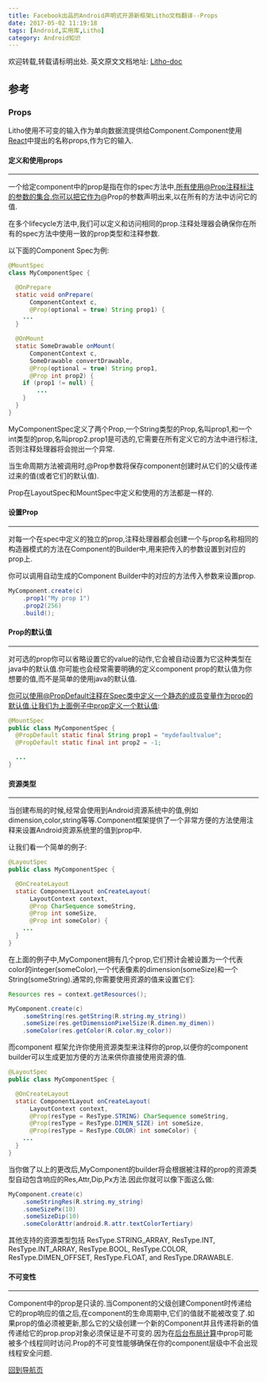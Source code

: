 ```yaml
---
title: Facebook出品的Android声明式开源新框架Litho文档翻译--Props
date: 2017-05-02 11:19:18
tags: [Android,实用库,Litho]
category: Android知识
---
```

欢迎转载,转载请标明出处.
英文原文文档地址: [Litho-doc](http://fblitho.com/docs/props)
## 参考
### Props

</p>
</p>

Litho使用不可变的输入作为单向数据流提供给Component.Component使用[React](https://facebook.github.io/react/)中提出的名称props,作为它的输入.

</p>
</p>

#### 定义和使用props
---
一个给定component中的prop是指在你的spec方法中,所有使用@Prop注释标注的参数的集合.你可以把它作为@Prop的参数声明出来,以在所有的方法中访问它的值.

在多个lifecycle方法中,我们可以定义和访问相同的prop.注释处理器会确保你在所有的spec方法中使用一致的prop类型和注释参数.

以下面的Component Spec为例:

``` java
@MountSpec
class MyComponentSpec {

  @OnPrepare
  static void onPrepare(
      ComponentContext c,
      @Prop(optional = true) String prop1) {
    ...
  }

  @OnMount
  static SomeDrawable onMount(
      ComponentContext c,
      SomeDrawable convertDrawable,
      @Prop(optional = true) String prop1,
      @Prop int prop2) {
    if (prop1 != null) {
    	...
    }
  }
}
```

MyComponentSpec定义了两个Prop,一个String类型的Prop,名叫prop1,和一个int类型的prop,名叫prop2.prop1是可选的,它需要在所有定义它的方法中进行标注,否则注释处理器将会抛出一个异常.

当生命周期方法被调用时,@Prop参数将保存component创建时从它们的父级传递过来的值(或者它们的默认值).

Prop在LayoutSpec和MountSpec中定义和使用的方法都是一样的.

</p>
</p>

#### 设置Prop
---
对每一个在spec中定义的独立的prop,注释处理器都会创建一个与prop名称相同的构造器模式的方法在Component的Builder中,用来把传入的参数设置到对应的prop上.

你可以调用自动生成的Component Builder中的对应的方法传入参数来设置prop.

``` java
MyComponent.create(c)
    .prop1("My prop 1")
    .prop2(256)
    .build();
```

</p>
</p>

#### Prop的默认值
---
对可选的prop你可以省略设置它的value的动作,它会被自动设置为它这种类型在java中的默认值.你可能也会经常需要明确的定义component prop的默认值为你想要的值,而不是简单的使用java的默认值.

你可以使用@PropDefault注释在Spec类中定义一个静态的成员变量作为prop的默认值.让我们为上面例子中prop定义一个默认值:

``` java
@MountSpec
public class MyComponentSpec {
  @PropDefault static final String prop1 = "mydefaultvalue";
  @PropDefault static final int prop2 = -1;

  ...
}
```

</p>
</p>

#### 资源类型
---
当创建布局的时候,经常会使用到Android资源系统中的值,例如dimension,color,string等等.Component框架提供了一个非常方便的方法使用注释来设置Android资源系统里的值到prop中.

让我们看一个简单的例子:
``` java
@LayoutSpec
public class MyComponentSpec {

  @OnCreateLayout
  static ComponentLayout onCreateLayout(
      LayoutContext context,
      @Prop CharSequence someString,
      @Prop int someSize,
      @Prop int someColor) {
    ...
  }
}
```

在上面的例子中,MyComponent拥有几个prop,它们预计会被设置为一个代表color的integer(someColor),一个代表像素的dimension(someSize)和一个String(someString).通常的,你需要使用资源的值来设置它们:
``` java
Resources res = context.getResources();

MyComponent.create(c)
    .someString(res.getString(R.string.my_string))
    .someSize(res.getDimensionPixelSize(R.dimen.my_dimen))
    .someColor(res.getColor(R.color.my_color))
```

而component 框架允许你使用资源类型来注释你的prop,以便你的component builder可以生成更加方便的方法来供你直接使用资源的值.

``` java
@LayoutSpec
public class MyComponentSpec {

  @OnCreateLayout
  static ComponentLayout onCreateLayout(
      LayoutContext context,
      @Prop(resType = ResType.STRING) CharSequence someString,
      @Prop(resType = ResType.DIMEN_SIZE) int someSize,
      @Prop(resType = ResType.COLOR) int someColor) {
    ...
  }
}
```

当你做了以上的更改后,MyComponent的builder将会根据被注释的prop的资源类型自动包含响应的Res,Attr,Dip,Px方法.因此你就可以像下面这么做:
``` java
MyComponent.create(c)
    .someStringRes(R.string.my_string)
    .someSizePx(10)
    .someSizeDip(10)
    .someColorAttr(android.R.attr.textColorTertiary)
```

其他支持的资源类型包括 ResType.STRING_ARRAY, ResType.INT, ResType.INT_ARRAY, ResType.BOOL, ResType.COLOR, ResType.DIMEN_OFFSET, ResType.FLOAT, and ResType.DRAWABLE.

</p>
</p>

#### 不可变性
---
Component中的prop是只读的.当Component的父级创建Component时传递给它的prop响应的值之后,在component的生命周期中,它们的值就不能被改变了.如果prop的值必须被更新,那么它的父级创建一个新的Component并且传递将新的值传递给它的prop.prop对象必须保证是不可变的.因为在[后台布局计算](https://shikieiki.github.io/2017/04/27/Facebook%E5%87%BA%E5%93%81%E7%9A%84Android%E5%A3%B0%E6%98%8E%E5%BC%8F%E5%BC%80%E6%BA%90%E6%96%B0%E6%A1%86%E6%9E%B6Litho%E6%96%87%E6%A1%A3%E7%BF%BB%E8%AF%91-%E5%BC%82%E6%AD%A5%E5%B8%83%E5%B1%80/)中prop可能被多个线程同时访问.Prop的不可变性能够确保在你的component层级中不会出现线程安全问题.

</p>
</p>
</p>
</p>

[回到导航页](https://shikieiki.github.io/2017/05/04/Facebook%E5%87%BA%E5%93%81%E7%9A%84Android%E5%A3%B0%E6%98%8E%E5%BC%8F%E5%BC%80%E6%BA%90%E6%96%B0%E6%A1%86%E6%9E%B6Litho%E6%96%87%E6%A1%A3%E7%BF%BB%E8%AF%91-%E6%80%BB%E8%A7%88%E5%92%8C%E5%AF%BC%E8%88%AA/)

</p>
</p>
</p>
</p>

